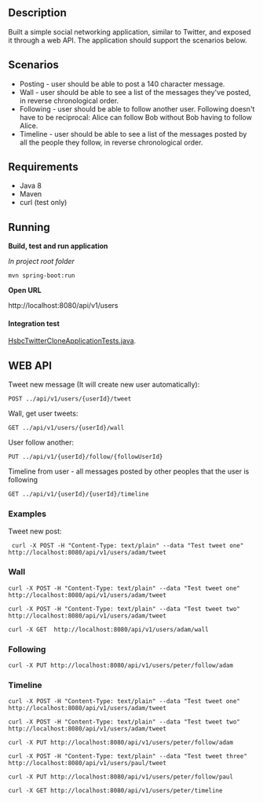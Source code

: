 ## Description

Built a simple social networking application, similar to Twitter, and
exposed it through a web API. The application should support the scenarios
below.

## Scenarios

- Posting - user should be able to post a 140 character message.
- Wall - user should be able to see a list of the messages they've posted, in reverse
chronological order.
- Following - user should be able to follow another user. Following doesn't have to be
reciprocal: Alice can follow Bob without Bob having to follow Alice.
- Timeline - user should be able to see a list of the messages posted by all the people
they follow, in reverse chronological order.

## Requirements
- Java 8
- Maven
- curl (test only)

## Running

**Build, test and run application**

*In project root folder*

`mvn spring-boot:run`

**Open URL**

http://localhost:8080/api/v1/users

#### Integration test

[HsbcTwitterCloneApplicationTests.java](src/test/pl.tanbit.hsbctwitterclone/HsbcTwitterCloneApplicationTests.java).

## WEB API

Tweet new message (It will create new user automatically):
```
POST ../api/v1/users/{userId}/tweet
```

Wall, get user tweets:
```
GET ../api/v1/users/{userId}/wall
```

User follow another:
```
PUT ../api/v1/{userId}/follow/{followUserId}
```

Timeline from user - all messages posted by other peoples that the user is following
```
GET ../api/v1/{userId}/{userId}/timeline
```

### Examples

Tweet new post:
```
 curl -X POST -H "Content-Type: text/plain" --data "Test tweet one" http://localhost:8080/api/v1/users/adam/tweet
```

### Wall

```
curl -X POST -H "Content-Type: text/plain" --data "Test tweet one" http://localhost:8080/api/v1/users/adam/tweet

curl -X POST -H "Content-Type: text/plain" --data "Test tweet two" http://localhost:8080/api/v1/users/adam/tweet

curl -X GET  http://localhost:8080/api/v1/users/adam/wall
```

### Following

```
curl -X PUT http://localhost:8080/api/v1/users/peter/follow/adam
```

### Timeline

```
curl -X POST -H "Content-Type: text/plain" --data "Test tweet one" http://localhost:8080/api/v1/users/adam/tweet

curl -X POST -H "Content-Type: text/plain" --data "Test tweet two" http://localhost:8080/api/v1/users/adam/tweet

curl -X PUT http://localhost:8080/api/v1/users/peter/follow/adam

curl -X POST -H "Content-Type: text/plain" --data "Test tweet three" http://localhost:8080/api/v1/users/paul/tweet

curl -X PUT http://localhost:8080/api/v1/users/peter/follow/paul

curl -X GET http://localhost:8080/api/v1/users/peter/timeline
```
